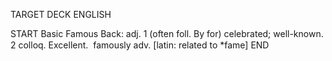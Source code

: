 TARGET DECK
ENGLISH

START
Basic
Famous
Back: adj. 1 (often foll. By for) celebrated; well-known. 2 colloq. Excellent.  famously adv. [latin: related to *fame]
END
